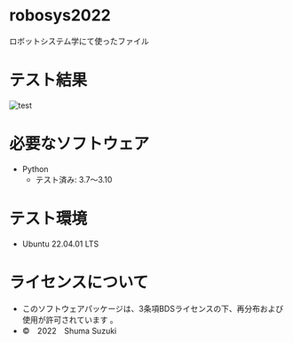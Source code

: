 # robosys2022
ロボットシステム学にて使ったファイル

# テスト結果
![test](https://github.com/melonsuika58/robosys2022/actions/workflows/test.yml/badge.svg)

# 必要なソフトウェア
* Python
  * テスト済み: 3.7～3.10

# テスト環境
* Ubuntu 22.04.01 LTS

# ライセンスについて
* このソフトウェアパッケージは、3条項BDSライセンスの下、再分布および使用が許可されています
。
* ©　2022　Shuma Suzuki
